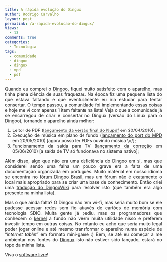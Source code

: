 ```yaml
---
title: A rápida evolução do Dingux
author: Rodrigo Carvalho
layout: post
permalink: /a-rapida-evolucao-do-dingux/
Views:
  - 13
comments: true
categories:
  - Tecnologia
tags:
  - comunidade
  - dingoo
  - dingux
  - mpd
  - pdf
---
```

<p style="text-align: justify;">
  Quando eu comprei o <a href="dingoo-diversao-movida-a-linux-na-palma-de-sua-mao" target="_blank">Dingoo</a>, fiquei muito satisfeito com o aparelho, mas tinha plena ciência de suas fraquezas. Na época fiz uma pequena lista do que estava faltando e que eventualmente eu iria estudar para tentar consertar. O tempo passou, a comunidade foi implementando essas coisas e hoje me vi com apenas 1 item faltante na lista! Veja o que a comunidade já se encarregou de criar e consertar no Dingux (versão do Linux para o Dingoo), tornando o aparelho ainda melhor:
</p>

<ol style="text-align: justify;">
  <li>
    Leitor de PDF (<a href="http://boards.dingoonity.org/dingux-releases/nupdf-v0-2-release/" target="_blank">lançamento da versão final do Nupdf</a> em 30/04/2010);
  </li>
  <li>
    Execução de música em plano de fundo (<a href="http://boards.dingoonity.org/dingux-development/mpd-port-with-gmenu2x-controls/msg15420/?topicseen#new" target="_blank">lançamento do port do MPD</a> em 20/05/2010) [agora posso ler PDFs ouvindo música \o/];
  </li>
  <li>
    Funcionamento da saída para TV (<a href="http://boards.dingoonity.org/dingux-development/tv-out/" target="_blank">lançamento da correção</a> em 05/06/2010) [a saída de TV só funcionava no sistema nativo];
  </li>
</ol>

<p style="text-align: justify;">
  Além disso, algo que não era uma deficiência do Dingoo em si, mas que considerei sendo uma falha um pouco grave era a falta de uma documentação organizada em português. Muito material em nosso idioma se encontra no <a href="http://www.dingoobrasil.com/" target="_blank">fórum Dingoo Brasil</a>, mas um fórum não é exatamente o local mais apropriado para se criar uma base de conhecimento. Então criei uma <a href="http://dingoowiki.com/index.php/Main_Page/pt" target="_blank">tradução do DingooWiki</a> para resolver isto (que também era algo presente na minha lista).
</p>

<p style="text-align: justify;">
  Mas o que ainda falta? O Dingoo não tem wi-fi, mas seria muito bom se ele pudesse acessar redes sem fio através de cartões de memória com tecnologia SDIO. Muita gente já pediu, mas os programadores que conhecem o <a href="http://pt.wikipedia.org/wiki/N%C3%BAcleo_%28inform%C3%A1tica%29" target="_blank">kernel</a> a fundo não vêem muita utilidade nisso e preferem investir tempo em outras coisas. No entanto eu acho que seria muito legal poder jogar online e até mesmo transformar o aparelho numa espécie de &#8220;<em>internet tablet</em>&#8221; em formato mini-game :) Bem, se até eu começar a me ambientar nos fontes do <a href="http://code.google.com/p/dingoo-linux/" target="_blank">Dingux</a> isto não estiver sido lançado, estará no topo da minha lista.
</p>

<p style="text-align: justify;">
  Viva o <a href="software-livre-e-conhecimento-livre-parte-1" target="_blank">software livre</a>!
</p>
